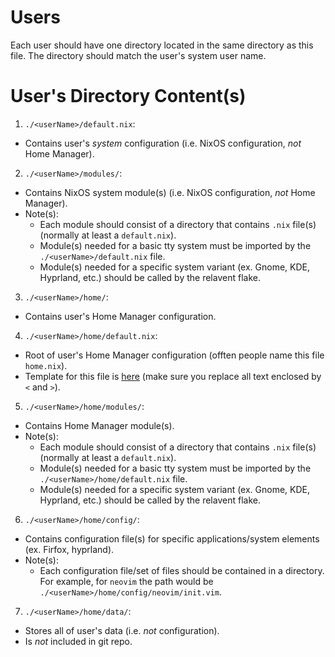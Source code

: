 # Users

Each user should have one directory located in the same directory as this file. The directory should match the user's system user name.

# User's Directory Content(s)

1. `./<userName>/default.nix`:
  - Contains user's *system* configuration (i.e. NixOS configuration, *not* Home Manager).
2. `./<userName>/modules/`:
  - Contains NixOS system module(s) (i.e. NixOS configuration, *not* Home Manager).
  - Note(s):
    - Each module should consist of a directory that contains `.nix` file(s) (normally at least a `default.nix`).
	- Module(s) needed for a basic tty system must be imported by the `./<userName>/default.nix` file.
	- Module(s) needed for a specific system variant (ex. Gnome, KDE, Hyprland, etc.) should be called by the relavent flake.
3. `./<userName>/home/`:
  - Contains user's Home Manager configuration.
4. `./<userName>/home/default.nix`:
  - Root of user's Home Manager configuration (offten people name this file `home.nix`).
  - Template for this file is [here](./docs/home-default.nix) (make sure you replace all text enclosed by `<` and `>`).
5. `./<userName>/home/modules/`:
  - Contains Home Manager module(s).
  - Note(s):
    - Each module should consist of a directory that contains `.nix` file(s) (normally at least a `default.nix`).
	- Module(s) needed for a basic tty system must be imported by the `./<userName>/home/default.nix` file.
	- Module(s) needed for a specific system variant (ex. Gnome, KDE, Hyprland, etc.) should be called by the relavent flake.
6. `./<userName>/home/config/`:
  - Contains configuration file(s) for specific applications/system elements (ex. Firfox, hyprland).
  - Note(s):
    - Each configuration file/set of files should be contained in a directory. For example, for `neovim` the path would be `./<userName>/home/config/neovim/init.vim`.
7. `./<userName>/home/data/`:
  - Stores all of user's data (i.e. *not* configuration).
  - Is *not* included in git repo.

